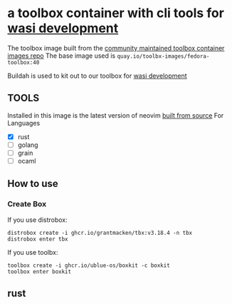 # a toolbox container with cli tools for [wasi development](https://wasi.dev/)

The toolbox image built from the
[community maintained toolbox container images repo](https://github.com/toolbx-images/images)
The base image used is `quay.io/toolbx-images/fedora-toolbox:40`

Buildah is used to kit out to our toolbox for [wasi development](https://wasi.dev/)

## TOOLS

Installed in this image is  the latest version of neovim
[built from source](https://github.com/neovim/neovim/wiki/Building-Neovim)
For Languages

 - [x] rust
 - [ ] golang
 - [ ] grain
 - [ ] ocaml

## How to use

### Create Box

If you use distrobox:

    distrobox create -i ghcr.io/grantmacken/tbx:v3.18.4 -n tbx
    distrobox enter tbx
    
If you use toolbx:

    toolbox create -i ghcr.io/ublue-os/boxkit -c boxkit
    toolbox enter boxkit

 



## rust

